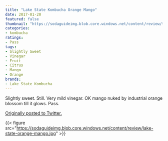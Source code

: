 ```yaml
---
title: "Lake State Kombucha Orange Mango"
date: 2017-01-20
featured: false
thumbnail: "https://sodaguideimg.blob.core.windows.net/content/review/thumbs/lake-state-orange-mango.jpg"
categories:
- kombucha
ratings:
- Pass
tags:
- Slightly Sweet
- Vinegar
- Fruit
- Citrus
- Mango
- Orange
brands:
- Lake State Kombucha
---
```


Slightly sweet. Still. Very mild vinegar. OK mango nuked by industrial orange blossom till it glows. Pass.

[Originally posted to Twitter.](https://twitter.com/Cavorter/status/822516334680567808)

{{< figure src="https://sodaguideimg.blob.core.windows.net/content/review/lake-state-orange-mango.jpg" >}}
